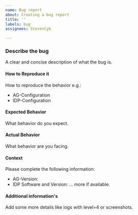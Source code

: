 ```yaml
---
name: Bug report
about: Creating a bug report
title: ''
labels: bug
assignees: StevenCyb

---
```


### Describe the bug
A clear and concise description of what the bug is.

#### How to Reproduce it
How to reproduce the behavior e.g.:
- AG-Configuration
- IDP-Configuration

#### Expected Behavior
What behavior do you expect.

#### Actual Behavior
What behavior are you facing.

#### Context
Please complete the following information:
- AG-Version: 
- IDP Software and Version: 
... more if available.

#### Additional information's
Add some more details like logs with level=4 or screenshots.

